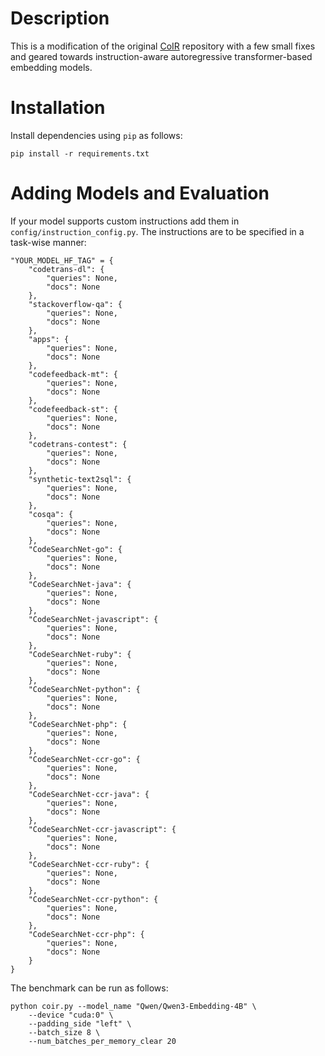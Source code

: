 # Description

This is a modification of the original [CoIR](https://github.com/CoIR-team/coir/) repository with a few small fixes and geared towards instruction-aware autoregressive transformer-based embedding models.

# Installation

Install dependencies using `pip` as follows:

```
pip install -r requirements.txt
```

# Adding Models and Evaluation

If your model supports custom instructions add them in `config/instruction_config.py`. The instructions are to be specified in a task-wise manner:

```
"YOUR_MODEL_HF_TAG" = {
    "codetrans-dl": {
        "queries": None,
        "docs": None
    },
    "stackoverflow-qa": {
        "queries": None,
        "docs": None
    },
    "apps": {
        "queries": None,
        "docs": None
    },
    "codefeedback-mt": {
        "queries": None,
        "docs": None
    },
    "codefeedback-st": {
        "queries": None,
        "docs": None
    },
    "codetrans-contest": {
        "queries": None,
        "docs": None
    },
    "synthetic-text2sql": {
        "queries": None,
        "docs": None
    },
    "cosqa": {
        "queries": None,
        "docs": None
    },
    "CodeSearchNet-go": {
        "queries": None,
        "docs": None
    },
    "CodeSearchNet-java": {
        "queries": None,
        "docs": None
    },
    "CodeSearchNet-javascript": {
        "queries": None,
        "docs": None
    },
    "CodeSearchNet-ruby": {
        "queries": None,
        "docs": None
    },
    "CodeSearchNet-python": {
        "queries": None,
        "docs": None
    },
    "CodeSearchNet-php": {
        "queries": None,
        "docs": None
    },
    "CodeSearchNet-ccr-go": {
        "queries": None,
        "docs": None
    },
    "CodeSearchNet-ccr-java": {
        "queries": None,
        "docs": None
    },
    "CodeSearchNet-ccr-javascript": {
        "queries": None,
        "docs": None
    },
    "CodeSearchNet-ccr-ruby": {
        "queries": None,
        "docs": None
    },
    "CodeSearchNet-ccr-python": {
        "queries": None,
        "docs": None
    },
    "CodeSearchNet-ccr-php": {
        "queries": None,
        "docs": None
    }
}
```

The benchmark can be run as follows:

```
python coir.py --model_name "Qwen/Qwen3-Embedding-4B" \
    --device "cuda:0" \
    --padding_side "left" \
    --batch_size 8 \
    --num_batches_per_memory_clear 20
```